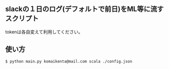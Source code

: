 ## slackの１日のログ(デフォルトで前日)をML等に流すスクリプト

tokenは各自変えて利用してください。

## 使い方

```
$ python main.py komaikenta@mail.com scala ./config.json
```
